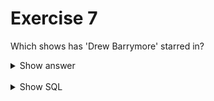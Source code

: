 ﻿# Exercise 7

Which shows has 'Drew Barrymore' starred in?

<details>
<summary>Show answer</summary>

![](imdb-06.png)

</details>

<br/>

<details>
<summary>Show SQL</summary>

```sql
SELECT title
FROM stars,
     shows
WHERE person_id IN (
    SELECT id
    from people
    where name = 'Drew Barrymore'
    )
  AND show_id = id
;
```

</details>